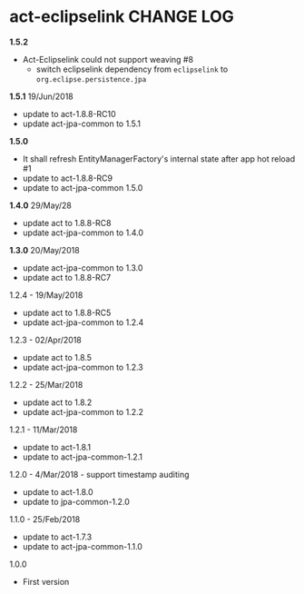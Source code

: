 # act-eclipselink CHANGE LOG

**1.5.2**
* Act-Eclipselink could not support weaving #8
    - switch eclipselink dependency from `eclipselink` to `org.eclipse.persistence.jpa`

**1.5.1** 19/Jun/2018
* update to act-1.8.8-RC10
* update act-jpa-common to 1.5.1

**1.5.0**
* It shall refresh EntityManagerFactory's internal state after app hot reload #1
* update to act-1.8.8-RC9
* update to act-jpa-common 1.5.0

**1.4.0** 29/May/28
* update act to 1.8.8-RC8
* update act-jpa-common to 1.4.0

**1.3.0** 20/May/2018
* update act-jpa-common to 1.3.0
* update act to 1.8.8-RC7

1.2.4 - 19/May/2018
* update act to 1.8.8-RC5
* update act-jpa-common to 1.2.4

1.2.3 - 02/Apr/2018
* update act to 1.8.5
* update act-jpa-common to 1.2.3

1.2.2 - 25/Mar/2018
* update act to 1.8.2
* update act-jpa-common to 1.2.2

1.2.1 - 11/Mar/2018
* update to act-1.8.1
* update to act-jpa-common-1.2.1

1.2.0 - 4/Mar/2018 - support timestamp auditing

* update to act-1.8.0
* update to jpa-common-1.2.0

1.1.0 - 25/Feb/2018

* update to act-1.7.3
* update to act-jpa-common-1.1.0


1.0.0

* First version
